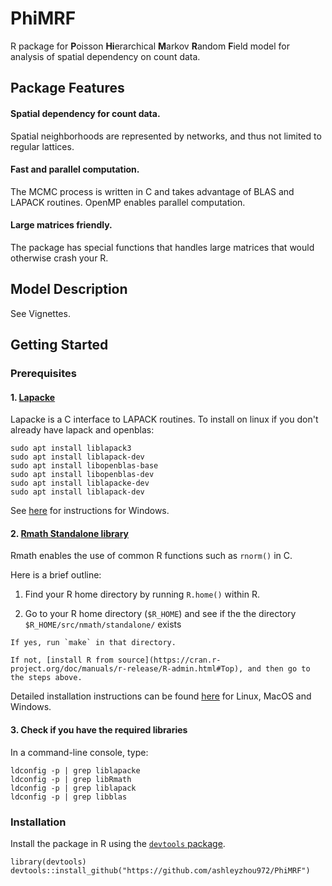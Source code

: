 # PhiMRF
R package for **P**oisson **Hi**erarchical **M**arkov **R**andom **F**ield model for analysis of spatial dependency on count data.

## Package Features

#### **Spatial dependency for count data**. 

Spatial neighborhoods are represented by networks, and thus not limited to regular lattices.

#### **Fast and parallel computation**. 

The MCMC process is written in C and takes advantage of BLAS and LAPACK routines. OpenMP enables parallel computation.

#### **Large matrices friendly**. 

The package has special functions that handles large matrices that would otherwise crash your R. 

## Model Description
See Vignettes.

## Getting Started
### Prerequisites
#### 1. [Lapacke](https://www.netlib.org/lapack/lapacke.html)

Lapacke is a C interface to LAPACK routines.
To install on linux if you don't already have lapack and openblas:
```
sudo apt install liblapack3 
sudo apt install liblapack-dev 
sudo apt install libopenblas-base 
sudo apt install libopenblas-dev 
sudo apt install liblapacke-dev 
sudo apt install liblapack-dev
``` 
See [here](https://icl.cs.utk.edu/lapack-for-windows/lapack/#lapacke) for instructions for Windows.

#### 2. [Rmath Standalone library](https://cran.r-project.org/doc/manuals/R-exts.html#Standalone-Mathlib)

Rmath enables the use of common R functions such as `rnorm()` in C.

Here is a brief outline:

   1. Find your R home directory by running `R.home()` within R.

   2. Go to your R home directory (`$R_HOME`) and see if the the directory `$R_HOME/src/nmath/standalone/` exists 

    If yes, run `make` in that directory.

    If not, [install R from source](https://cran.r-project.org/doc/manuals/r-release/R-admin.html#Top), and then go to the steps above.
    
Detailed installation instructions can be found [here](https://colinfay.me/r-installation-administration/the-standalone-rmath-library.html) for Linux, MacOS and Windows.



#### 3. Check if you have the required libraries
In a command-line console, type:
```
ldconfig -p | grep liblapacke
ldconfig -p | grep libRmath
ldconfig -p | grep liblapack
ldconfig -p | grep libblas
```

### Installation

Install the package in R using the [`devtools` package](https://cran.r-project.org/web/packages/devtools/index.html).

```
library(devtools)
devtools::install_github("https://github.com/ashleyzhou972/PhiMRF")
```




